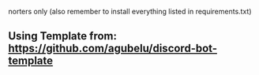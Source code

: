 norters only (also remember to install everything listed in requirements.txt)

## Using Template from: https://github.com/agubelu/discord-bot-template
